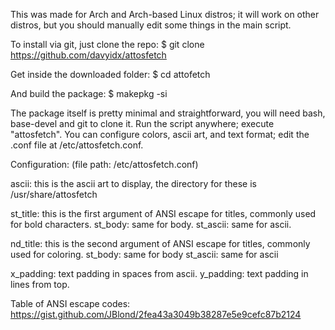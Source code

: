 This was made for Arch and Arch-based Linux distros; it will work on other distros, but you should manually edit some things in the main script.

To install via git, just clone the repo:
$ git clone https://github.com/davyidx/attosfetch

Get inside the downloaded folder:
$ cd attofetch

And build the package:
$ makepkg -si

The package itself is pretty minimal and straightforward, you will need bash, base-devel and git to clone it.
Run the script anywhere; execute "attosfetch".
You can configure colors, ascii art, and text format; edit the .conf file at /etc/attosfetch.conf.

Configuration:
(file path: /etc/attosfetch.conf)

ascii: this is the ascii art to display, the directory for these is /usr/share/attosfetch

st_title: this is the first argument of ANSI escape for titles, commonly used for bold characters.
st_body: same for body.
st_ascii: same for ascii.

nd_title: this is the second argument of ANSI escape for titles, commonly used for coloring.
st_body: same for body
st_ascii: same for ascii

x_padding: text padding in spaces from ascii.
y_padding: text padding in lines from top.

Table of ANSI escape codes: https://gist.github.com/JBlond/2fea43a3049b38287e5e9cefc87b2124
